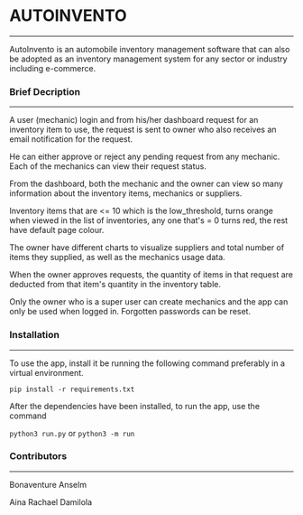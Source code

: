 # AUTOINVENTO
-------------
AutoInvento is an automobile inventory management software that can also be
adopted as an inventory management system for any sector or industry including e-commerce.


### Brief Decription
--------------------
A user (mechanic) login and from his/her dashboard request for an inventory item to use,
the request is sent to owner who also receives an email notification for the request.

He can either approve or reject any pending request from any mechanic.
Each of the mechanics can view their request status.

From the dashboard, both the mechanic and the owner can view so many information about the inventory
items, mechanics or suppliers.

Inventory items that are <= 10 which is the low_threshold, turns orange when viewed in the list of inventories, any one that's = 0 turns red, the rest have default page colour.

The owner have different charts to visualize suppliers and total number of items they supplied, as well as the mechanics usage data.

When the owner approves requests, the quantity of items in that request are deducted from that item's quantity in the inventory table.

Only the owner who is a super user can create mechanics and the app can only be used when logged in. Forgotten passwords can be reset.



### Installation
-----------------
To use the app, install it be running the following command preferably in a virtual environment.

```pip install -r requirements.txt```

After the dependencies have been installed, to run the app, use the command

```python3 run.py``` or ```python3 -m run``` 



### Contributors
-----------------
Bonaventure Anselm

Aina Rachael Damilola
